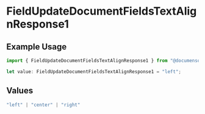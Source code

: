 # FieldUpdateDocumentFieldsTextAlignResponse1

## Example Usage

```typescript
import { FieldUpdateDocumentFieldsTextAlignResponse1 } from "@documenso/sdk-typescript/models/operations";

let value: FieldUpdateDocumentFieldsTextAlignResponse1 = "left";
```

## Values

```typescript
"left" | "center" | "right"
```